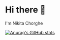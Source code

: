 # Hi there 👋

I'm Nikita Chorghe 


[![Anurag's GitHub stats](https://github-readme-stats.vercel.app/api?username=Nikita-Chorghe)](https://github.com/anuraghazra/github-readme-stats)
